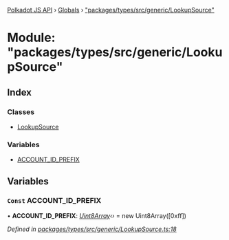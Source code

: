 [Polkadot JS API](../README.md) › [Globals](../globals.md) › ["packages/types/src/generic/LookupSource"](_packages_types_src_generic_lookupsource_.md)

# Module: "packages/types/src/generic/LookupSource"

## Index

### Classes

* [LookupSource](../classes/_packages_types_src_generic_lookupsource_.lookupsource.md)

### Variables

* [ACCOUNT_ID_PREFIX](_packages_types_src_generic_lookupsource_.md#const-account_id_prefix)

## Variables

### `Const` ACCOUNT_ID_PREFIX

• **ACCOUNT_ID_PREFIX**: *[Uint8Array](../classes/_packages_types_src_codec_raw_.raw.md#static-uint8array)‹›* = new Uint8Array([0xff])

*Defined in [packages/types/src/generic/LookupSource.ts:18](https://github.com/polkadot-js/api/blob/918bb73547/packages/types/src/generic/LookupSource.ts#L18)*
